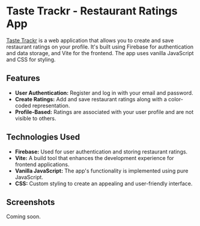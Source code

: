# Taste Trackr - Restaurant Ratings App

[Taste Trackr](https://taste-trackr-d6c61.web.app/) is a web application that allows you to create and save restaurant ratings on your profile. It's built using Firebase for authentication and data storage, and Vite for the frontend. The app uses vanilla JavaScript and CSS for styling.

## Features

- **User Authentication:** Register and log in with your email and password.
- **Create Ratings:** Add and save restaurant ratings along with a color-coded representation.
- **Profile-Based:** Ratings are associated with your user profile and are not visible to others.

## Technologies Used

- **Firebase:** Used for user authentication and storing restaurant ratings.
- **Vite:** A build tool that enhances the development experience for frontend applications.
- **Vanilla JavaScript:** The app's functionality is implemented using pure JavaScript.
- **CSS:** Custom styling to create an appealing and user-friendly interface.

## Screenshots

Coming soon.
